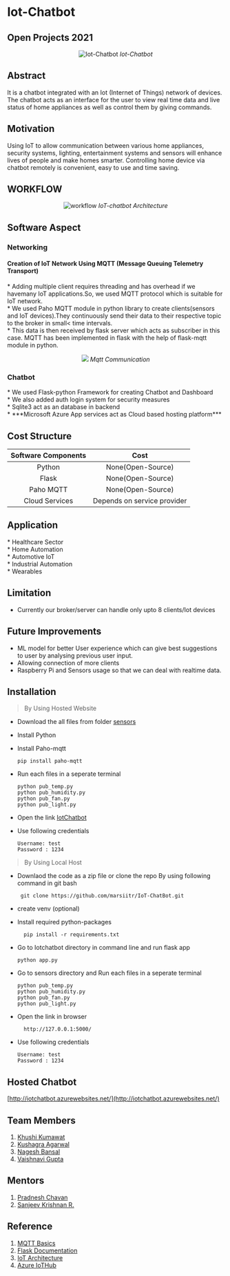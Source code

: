 # Iot-Chatbot
## Open Projects 2021


<p align="center">
 <img src="https://user-images.githubusercontent.com/76246968/127762969-0b0b08ea-84e5-41cd-a843-ae954c220526.png" alt="Iot-Chatbot">
 <i>Iot-Chatbot</i>
</p>


<p align="justify">
<h2>Abstract</h2>
<p>It is a chatbot integrated with an Iot (Internet of Things) network of devices. The chatbot acts as an interface for the user to view real time data and live status of home appliances as well as control them by giving commands.</p>
</p>
 
<p align="justify">
<h2>Motivation</h2>
<p>Using IoT to allow communication between various home appliances, security systems, lighting, entertainment systems and sensors will enhance lives of people and make homes smarter. Controlling home device via chatbot remotely is convenient, easy to use and time saving.</p>
</p>

<p align="justify">
<h2>WORKFLOW</h2>
</p>

<p align="center">
 <img src="https://user-images.githubusercontent.com/76246968/127763126-a25261c6-256c-4462-b347-6034bd148757.png" alt="workflow">
 <i>IoT-chatbot Architecture</i>
</p>

<p align="justify">
<h2>Software Aspect</h2>
<h3>Networking</h3>
<h4>Creation of IoT Network Using MQTT (Message Queuing Telemetry Transport)</h4>   
  * Adding multiple client requires threading and has overhead if we havemany IoT applications.So, we used MQTT protocol which is suitable for IoT network.<br>
  * We used Paho MQTT module in python library to create clients(sensors and IoT devices).They continuously send their data to their respective topic to the broker in small<         time intervals.<br>
  * This data is then received by flask server which acts as subscriber in this case. MQTT has been implemented in flask with the help of flask-mqtt module in python.<br>
  <p align="center">
  <img src="https://user-images.githubusercontent.com/76246968/127762697-35ea25c1-0845-4827-a4b0-a41863896f34.png">
  <i>Mqtt Communication</i>
  </p>
  
<h3>Chatbot</h3>
  * We used Flask-python Framework for creating Chatbot and Dashboard<br>
  * We also added auth login system for security measures<br>
  * Sqlite3 act as an database in backend<br>
  * ***Microsoft Azure App services act as Cloud based hosting platform*** 

</p>
 
<p align="justify">
  <h2>Cost Structure</h2>
</p>

| Software Components | Cost |
|:---------------------:|:----:|
| Python | None(Open-Source) |
| Flask | None(Open-Source) |
| Paho MQTT | None(Open-Source) |
| Cloud Services | Depends on service provider |


<p align="justify">
 <h2>Application</h2>
 <p>
 * Healthcare Sector<br>
 * Home Automation<br>
 * Automotive IoT<br>
 * Industrial Automation<br>
 * Wearables<br>
                
</p>

## Limitation
 - Currently our broker/server can handle only upto 8 clients/Iot devices 
 

## Future Improvements
 - ML model for better User experience which can give best suggestions to user by analysing previous user input.
 - Allowing connection of more clients
 - Raspberry Pi and Sensors usage so that we can deal with realtime data.
 

## Installation
 >By Using Hosted Website 
   - Download the all files from folder [sensors](https://github.com/Nageshbansal/IotChatbot/tree/main/sensors) 
   -  Install Python 
   -  Install Paho-mqtt
      ``` 
      pip install paho-mqtt
      ```
   - Run each files in a seperate terminal 
   
     ```
     python pub_temp.py
     python pub_humidity.py
     python pub_fan.py
     python pub_light.py
     ```
     
   - Open the link [IotChatbot](https://iotchatbot.azurewebsites.net/)
   - Use following credentials
       ```
       Username: test
       Password : 1234 
        ```
>By Using Local Host
   - Downlaod the code as a zip file 
     or clone the repo By using following command in git bash
     ```
      git clone https://github.com/marsiitr/IoT-ChatBot.git
      ```
   - create venv (optional)
   - Install required python-packages 
      ```
        pip install -r requirements.txt
      ```
   - Go to Iotchatbot directory in command line and run flask app
      ```
      python app.py
     ```
   - Go to sensors directory and  Run each files in a seperate terminal 
     ```
     python pub_temp.py
     python pub_humidity.py
     python pub_fan.py
     python pub_light.py
     ```
     
   - Open the link in browser 
      ```
        http://127.0.0.1:5000/
       ```
   - Use following credentials
       ```
       Username: test
       Password : 1234  
       
     ```

## Hosted Chatbot
 [http://iotchatbot.azurewebsites.net/](http://iotchatbot.azurewebsites.net/)
  
  
## Team Members
 1. [Khushi Kumawat](https://github.com/khushi861)
 2. [Kushagra Agarwal](https://github.com/Kushagra-Agarwal44)
 3. [Nagesh Bansal](https://github.com/Nageshbansal)
 4. [Vaishnavi Gupta](https://github.com/vaishnavi-gupta18)

 
## Mentors
 1. [Pradnesh Chavan](https://github.com/theobscuredev)
 2. [Sanjeev Krishnan R.](https://github.com/SanjeevKrishnan)


## Reference</h2>
 1. [MQTT Basics](https://medium.com/python-point/mqtt-basics-with-python-examples-7c758e605d4)
 2. [Flask Documentation](https://flask.palletsprojects.com/en/2.0.x/)
 3. [IoT Architecture](https://www.avsystem.com/blog/what-is-iot-architecture/)
 4. [Azure IoTHub](https://docs.microsoft.com/en-in/azure/iot-hub/)

  

